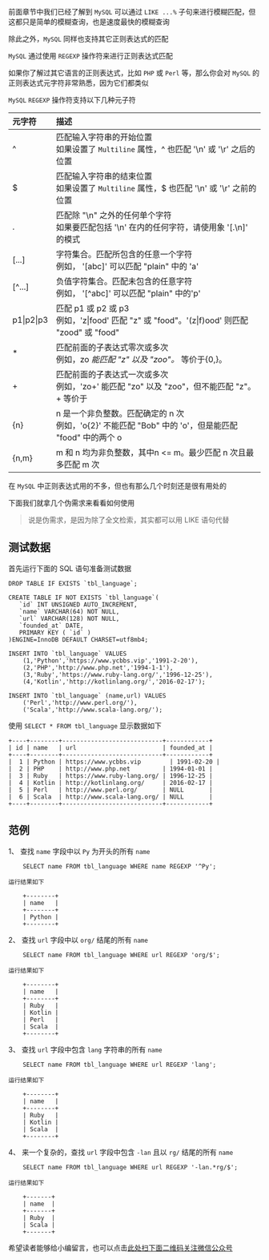 前面章节中我们已经了解到 `MySQL` 可以通过 `LIKE ...%` 子句来进行模糊匹配，但这都只是简单的模糊查询，也是速度最快的模糊查询

除此之外，`MySQL` 同样也支持其它正则表达式的匹配

`MySQL` 通过使用 `REGEXP` 操作符来进行正则表达式匹配

如果你了解过其它语言的正则表达式，比如 `PHP` 或 `Perl` 等，那么你会对 `MySQL` 的正则表达式元字符非常熟悉，因为它们都类似

`MySQL` `REGEXP` 操作符支持以下几种元子符

<table> 
 <thead> 
  <tr> 
   <th align="left">元字符</th> 
   <th align="left">描述</th> 
  </tr> 
 </thead> 
 <tbody> 
  <tr> 
   <td align="left">^</td> 
   <td align="left">匹配输入字符串的开始位置<br>如果设置了 <code>Multiline</code> 属性，^ 也匹配 '\n' 或 '\r' 之后的位置</td> 
  </tr> 
  <tr> 
   <td align="left">$</td> 
   <td align="left">匹配输入字符串的结束位置<br>如果设置了 <code>Multiline</code> 属性，$ 也匹配 '\n' 或 '\r' 之前的位置</td> 
  </tr> 
  <tr> 
   <td align="left">.</td> 
   <td align="left">匹配除 "\n" 之外的任何单个字符<br>如果要匹配包括 '\n' 在内的任何字符，请使用象 '[.\n]' 的模式</td> 
  </tr> 
  <tr> 
   <td align="left">[...]</td> 
   <td align="left">字符集合。匹配所包含的任意一个字符<br>例如， '[abc]' 可以匹配 "plain" 中的 'a'</td> 
  </tr> 
  <tr> 
   <td align="left">[^...]</td> 
   <td align="left">负值字符集合。匹配未包含的任意字符<br>例如， '[^abc]' 可以匹配 "plain" 中的'p'</td> 
  </tr> 
  <tr> 
   <td align="left">p1|p2|p3</td> 
   <td align="left">匹配 p1 或 p2 或 p3<br>例如，'z|food' 匹配 "z" 或 "food"。'(z|f)ood' 则匹配 "zood" 或 "food"</td> 
  </tr> 
  <tr> 
   <td align="left">*</td> 
   <td align="left">匹配前面的子表达式零次或多次<br>例如，zo<em> 能匹配 "z" 以及 "zoo"。</em> 等价于{0,}。</td> 
  </tr> 
  <tr> 
   <td align="left">+</td> 
   <td align="left">匹配前面的子表达式一次或多次<br>例如，'zo+' 能匹配 "zo" 以及 "zoo"，但不能匹配 "z"。+ 等价于 </td> 
  </tr> 
  <tr> 
   <td align="left">{n}</td> 
   <td align="left">n 是一个非负整数。匹配确定的 n 次<br>例如，'o{2}' 不能匹配 "Bob" 中的 'o'，但是能匹配 "food" 中的两个 o</td> 
  </tr> 
  <tr> 
   <td align="left">{n,m}</td> 
   <td align="left">m 和 n 均为非负整数，其中n <= m。最少匹配 n 次且最多匹配 m 次</td> 
  </tr> 
 </tbody> 
</table>

在 `MySQL` 中正则表达式用的不多，但也有那么几个时刻还是很有用处的

下面我们就拿几个伪需求来看看如何使用

> 说是伪需求，是因为除了全文检索，其实都可以用 LIKE 语句代替

## 测试数据 ##

首先运行下面的 SQL 语句准备测试数据

```
DROP TABLE IF EXISTS `tbl_language`;

CREATE TABLE IF NOT EXISTS `tbl_language`(
   `id` INT UNSIGNED AUTO_INCREMENT,
   `name` VARCHAR(64) NOT NULL,
   `url` VARCHAR(128) NOT NULL,
   `founded_at` DATE,
   PRIMARY KEY ( `id` )
)ENGINE=InnoDB DEFAULT CHARSET=utf8mb4;

INSERT INTO `tbl_language` VALUES
    (1,'Python','https://www.ycbbs.vip','1991-2-20'),
    (2,'PHP','http://www.php.net','1994-1-1'),
    (3,'Ruby','https://www.ruby-lang.org/','1996-12-25'),
    (4,'Kotlin','http://kotlinlang.org/','2016-02-17');

INSERT INTO `tbl_language` (name,url) VALUES
    ('Perl','http://www.perl.org/'),
    ('Scala','http://www.scala-lang.org/');
```

使用 `SELECT * FROM tbl_language` 显示数据如下

```
+----+--------+----------------------------+------------+
| id | name   | url                        | founded_at |
+----+--------+----------------------------+------------+
|  1 | Python | https://www.ycbbs.vip        | 1991-02-20 |
|  2 | PHP    | http://www.php.net         | 1994-01-01 |
|  3 | Ruby   | https://www.ruby-lang.org/ | 1996-12-25 |
|  4 | Kotlin | http://kotlinlang.org/     | 2016-02-17 |
|  5 | Perl   | http://www.perl.org/       | NULL       |
|  6 | Scala  | http://www.scala-lang.org/ | NULL       |
+----+--------+----------------------------+------------+
```

## 范例 ##

1、  查找 `name` 字段中以 `Py` 为开头的所有 `name`
    
```
    SELECT name FROM tbl_language WHERE name REGEXP '^Py';
```
    
    运行结果如下
    
```
    +--------+
    | name   |
    +--------+
    | Python |
    +--------+
```
2、  查找 `url` 字段中以 `org/` 结尾的所有 `name`
    
```
    SELECT name FROM tbl_language WHERE url REGEXP 'org/$';
```
    
    运行结果如下
    
```
    +--------+
    | name   |
    +--------+
    | Ruby   |
    | Kotlin |
    | Perl   |
    | Scala  |
    +--------+
```
3、  查找 `url` 字段中包含 `lang` 字符串的所有 `name`
    
```
    SELECT name FROM tbl_language WHERE url REGEXP 'lang';
```
    
    运行结果如下
    
```
    +--------+
    | name   |
    +--------+
    | Ruby   |
    | Kotlin |
    | Scala  |
    +--------+
```
4、  来一个复杂的，查找 `url` 字段中包含 `-lan` 且以 `rg/` 结尾的所有 `name`
    
```
    SELECT name FROM tbl_language WHERE url REGEXP '-lan.*rg/$';
```
    
    运行结果如下
    
```
    +-------+
    | name  |
    +-------+
    | Ruby  |
    | Scala |
    +-------+
```

希望读者能够给小编留言，也可以点击[此处扫下面二维码关注微信公众号](https://www.ycbbs.vip/?p=28 "此处扫下面二维码关注微信公众号")